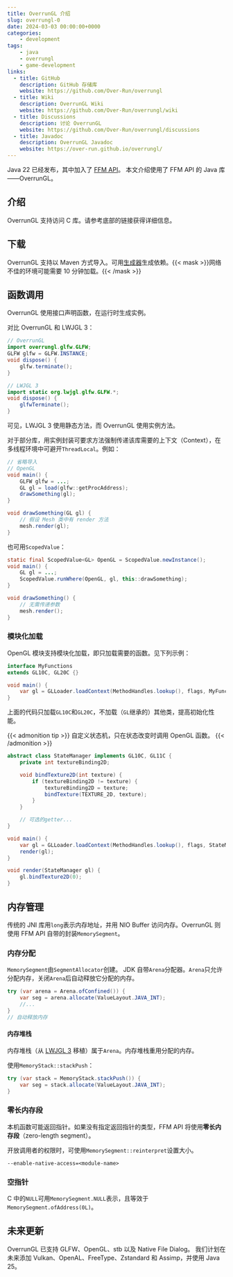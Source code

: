 ```yaml
---
title: OverrunGL 介绍
slug: overrungl-0
date: 2024-03-03 00:00:00+0000
categories:
    - development
tags:
    - java
    - overrungl
    - game-development
links:
  - title: GitHub
    description: GitHub 存储库
    website: https://github.com/Over-Run/overrungl
  - title: Wiki
    description: OverrunGL Wiki
    website: https://github.com/Over-Run/overrungl/wiki
  - title: Discussions
    description: 讨论 OverrunGL
    website: https://github.com/Over-Run/overrungl/discussions
  - title: Javadoc
    description: OverrunGL Javadoc
    website: https://over-run.github.io/overrungl/
---
```


Java 22 已经发布，其中加入了 [FFM API](https://openjdk.org/jeps/454)。
本文介绍使用了 FFM API 的 Java 库——OverrunGL。

## 介绍

OverrunGL 支持访问 C 库。请参考底部的链接获得详细信息。

## 下载

OverrunGL 支持以 Maven 方式导入。可用[生成器](https://over-run.github.io/overrungl-gen/)生成依赖。{{< mask >}}网络不佳的环境可能需要 10 分钟加载。{{< /mask >}}

## 函数调用

OverrunGL 使用接口声明函数，在运行时生成实例。

对比 OverrunGL 和 LWJGL 3：

```java
// OverrunGL
import overrungl.glfw.GLFW;
GLFW glfw = GLFW.INSTANCE;
void dispose() {
    glfw.terminate();
}

// LWJGL 3
import static org.lwjgl.glfw.GLFW.*;
void dispose() {
    glfwTerminate();
}
```

可见，LWJGL 3 使用静态方法，而 OverrunGL 使用实例方法。

对于部分库，用实例封装可要求方法强制传递该库需要的上下文（Context），在多线程环境中可避开`ThreadLocal`。例如：

```java
// 省略导入
// OpenGL
void main() {
    GLFW glfw = ...;
    GL gl = load(glfw::getProcAddress);
    drawSomething(gl);
}

void drawSomething(GL gl) {
    // 假设 Mesh 类中有 render 方法
    mesh.render(gl);
}
```

也可用`ScopedValue`：

```java
static final ScopedValue<GL> OpenGL = ScopedValue.newInstance();
void main() {
    GL gl = ...;
    ScopedValue.runWhere(OpenGL, gl, this::drawSomething);
}

void drawSomething() {
    // 无需传递参数
    mesh.render();
}
```

### 模块化加载

OpenGL 模块支持模块化加载，即只加载需要的函数。见下列示例：

```java
interface MyFunctions
extends GL10C, GL20C {}

void main() {
    var gl = GLLoader.loadContext(MethodHandles.lookup(), flags, MyFunctions.class);
}
```

上面的代码只加载`GL10C`和`GL20C`，不加载（`GL`继承的）其他类，提高初始化性能。

{{< admonition tip >}}
自定义状态机，只在状态改变时调用 OpenGL 函数。
{{< /admonition >}}

```java
abstract class StateManager implements GL10C, GL11C {
    private int textureBinding2D;

    void bindTexture2D(int texture) {
        if (textureBinding2D != texture) {
            textureBinding2D = texture;
            bindTexture(TEXTURE_2D, texture);
        }
    }

    // 可选的getter...
}

void main() {
    var gl = GLLoader.loadContext(MethodHandles.lookup(), flags, StateManager.class);
    render(gl);
}

void render(StateManager gl) {
    gl.bindTexture2D(0);
}
```

## 内存管理

传统的 JNI 库用`long`表示内存地址，并用 NIO Buffer 访问内存。OverrunGL 则使用 FFM API 自带的封装`MemorySegment`。

### 内存分配

`MemorySegment`由`SegmentAllocator`创建。
JDK 自带`Arena`分配器。`Arena`只允许分配内存，关闭`Arena`后自动释放它分配的内存。

```java
try (var arena = Arena.ofConfined()) {
    var seg = arena.allocate(ValueLayout.JAVA_INT);
    //...
}
// 自动释放内存
```

#### 内存堆栈

内存堆栈（从
[LWJGL 3](https://github.com/LWJGL/lwjgl3/blob/master/modules/lwjgl/core/src/main/java/org/lwjgl/system/MemoryStack.java)
移植）属于`Arena`。内存堆栈重用分配的内存。

使用`MemoryStack::stackPush`：

```java
try (var stack = MemoryStack.stackPush()) {
    var seg = stack.allocate(ValueLayout.JAVA_INT);
}
```

### 零长内存段

本机函数可能返回指针。如果没有指定返回指针的类型，FFM API 将使用**零长内存段**（zero-length segment）。

开放调用者的权限时，可使用`MemorySegment::reinterpret`设置大小。

```text
--enable-native-access=<module-name>
```

### 空指针

C 中的`NULL`可用`MemorySegment.NULL`表示，且等效于`MemorySegment.ofAddress(0L)`。

## 未来更新

OverrunGL 已支持 GLFW、OpenGL、stb 以及 Native File Dialog。
我们计划在未来添加 Vulkan、OpenAL、FreeType、Zstandard 和 Assimp，并使用 Java 25。
